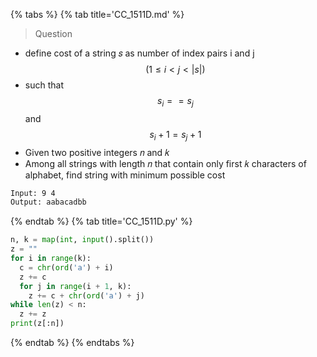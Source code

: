 {% tabs %}
{% tab title='CC_1511D.md' %}

> Question

* define cost of a string 𝑠 as number of index pairs i and j $$ (1 \leq i < j < |s| ) $$
* such that $$ s_i == s_j $$ and $$ s_i + 1 = s_j + 1 $$
* Given two positive integers 𝑛 and 𝑘
* Among all strings with length 𝑛 that contain only first 𝑘 characters of alphabet, find string with minimum possible cost

```txt
Input: 9 4
Output: aabacadbb
```

{% endtab %}
{% tab title='CC_1511D.py' %}

```py
n, k = map(int, input().split())
z = ""
for i in range(k):
  c = chr(ord('a') + i)
  z += c
  for j in range(i + 1, k):
    z += c + chr(ord('a') + j)
while len(z) < n:
  z += z
print(z[:n])
```

{% endtab %}
{% endtabs %}
